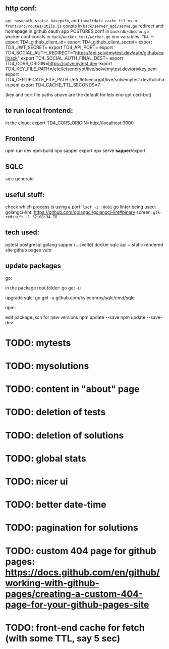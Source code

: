http conf:
-----------
`api_basepath`, `static_basepath`, and `invalidate_cache_ttl_ms` in `front/src/routes/utils.js`
consts in `back/server_api/serve.go`
redirect and homepage in github oauth app
POSTGRES conf in `back/db/dbconn.go`
worker conf consts in `back/worker_test/worker.go`
env variables: `TD4_*`:
export TD4_github_client_id=
export TD4_github_client_secret=
export TD4_JWT_SECRET=
export TD4_API_PORT=
export TD4_SOCIAL_AUTH_REDIRECT="https://api.solvemytest.dev/auth/github/callback"
export TD4_SOCIAL_AUTH_FINAL_DEST=
export TD4_CORS_ORIGIN=https://solvemytest.dev
export TD4_KEY_FILE_PATH=/etc/letsencrypt/live/solvemytest.dev/privkey.pem
export TD4_CERTIFICATE_FILE_PATH=/etc/letsencrypt/live/solvemytest.dev/fullchain.pem
export TD4_CACHE_TTL_SECONDS=7

(key and cert file paths above are the default for lets encrypt cert-bot)

to run local frontend:
-------------------------
in the cloud:
export TD4_CORS_ORIGIN=http://localhost:3000 

Frontend
-----------
npm run dev
npm build
npx sapper export
npx serve __sapper__/export

SQLC
------------
sqlc generate

useful stuff:
----------------
check which process is using a port: `lsof -i :8081`
go linter being used: golangci-lint: https://github.com/golangci/golangci-lint#binary
screen: `gtk-redshift -l 32.08:34.78`


tech used:
--------------
pytest
postgresql
golang
sapper (...svelte)
docker
sqlc
api + static rendered site
github pages
vultr


update packages
---------------------
go:

in the package root folder:
go get -u

upgrade sqlc:
go get -u github.com/kyleconroy/sqlc/cmd/sqlc

npm:

edit package.json for new versions
npm update --save
npm update --save-dev


# TODO: mytests
# TODO: mysolutions
# TODO: content in "about" page
# TODO: deletion of tests
# TODO: deletion of solutions
# TODO: global stats
# TODO: nicer ui
# TODO: better date-time
# TODO: pagination for solutions
# TODO: custom 404 page for github pages: https://docs.github.com/en/github/working-with-github-pages/creating-a-custom-404-page-for-your-github-pages-site
# TODO: front-end cache for fetch (with some TTL, say 5 sec)




